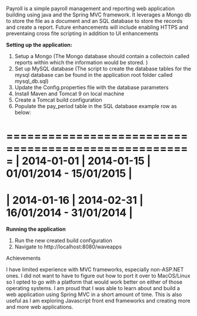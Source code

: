 Payroll is a simple payroll management and reporting web application building using java and the Spring MVC framework. It leverages a
Mongo db to store the file as a document and an SQL database to store the records and create a report. Future enhancements will include enabling HTTPS and preventaing cross fite scripting in addition to UI enhancements

**Setting up the application:**

1. Setup a Mongo (The Mongo database should contain a collectoin called reports within which the information would be stored. )
2. Set up MySQL database (The script to create the database tables for the mysql database can be found in the application root folder called mysql_db.sql)
3. Update the Config.properties file with the database parameters 
3. Install Maven and Tomcat 9 on local machine
4. Create a Tomcat build configuration
5. Populate the pay_period table in the SQL database example row as below:

 =====================================================
 | 2014-01-01 | 2014-01-15 | 01/01/2014 - 15/01/2015 |
 =====================================================
 | 2014-01-16 | 2014-02-31 | 16/01/2014 - 31/01/2014 |
 =====================================================

**Running the application**

1. Run the new created build configuration
2. Navigate to http://localhost:8080/waveapps

Achievements

I have limited experience with MVC frameworks, especially non-ASP.NET ones. I did not want to have to figure out how to port it over to MacOS/Linux so I opted to go with a platform that would work better on either of those operating systems. I am proud that I was able to learn about and build a web application using Spring MVC in a short amount of time. This is also useful as I am exploring Javascript front end frameworks and creating more and more web applications. 
